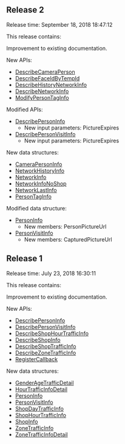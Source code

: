 ## Release 2

Release time: September 18, 2018 18:47:12

This release contains:

Improvement to existing documentation.

New APIs:

* [DescribeCameraPerson](/document/api/860/19900)
* [DescribeFaceIdByTempId](/document/api/860/19899)
* [DescribeHistoryNetworkInfo](/document/api/860/19897)
* [DescribeNetworkInfo](/document/api/860/19896)
* [ModifyPersonTagInfo](/document/api/860/19898)

Modified APIs:

* [DescribePersonInfo](/document/api/860/18464)
	* New input parameters: PictureExpires
* [DescribePersonVisitInfo](/document/api/860/18463)
	* New input parameters: PictureExpires

New data structures:

* [CameraPersonInfo](/document/api/860/18465#CameraPersonInfo)
* [NetworkHistoryInfo](/document/api/860/18465#NetworkHistoryInfo)
* [NetworkInfo](/document/api/860/18465#NetworkInfo)
* [NetworkInfoNoShop](/document/api/860/18465#NetworkInfoNoShop)
* [NetworkLastInfo](/document/api/860/18465#NetworkLastInfo)
* [PersonTagInfo](/document/api/860/18465#PersonTagInfo)

Modified data structure:

* [PersonInfo](/document/api/860/18465#PersonInfo)
	* New members: PersonPictureUrl
* [PersonVisitInfo](/document/api/860/18465#PersonVisitInfo)
	* New members: CapturedPictureUrl

## Release 1

Release time: July 23, 2018 16:30:11

This release contains:

Improvement to existing documentation.

New APIs:

* [DescribePersonInfo](/document/api/860/18464)
* [DescribePersonVisitInfo](/document/api/860/18463)
* [DescribeShopHourTrafficInfo](/document/api/860/18461)
* [DescribeShopInfo](/document/api/860/18457)
* [DescribeShopTrafficInfo](/document/api/860/18460)
* [DescribeZoneTrafficInfo](/document/api/860/18459)
* [RegisterCallback](/document/api/860/18456)

New data structures:

* [GenderAgeTrafficDetail](/document/api/860/18465#GenderAgeTrafficDetail)
* [HourTrafficInfoDetail](/document/api/860/18465#HourTrafficInfoDetail)
* [PersonInfo](/document/api/860/18465#PersonInfo)
* [PersonVisitInfo](/document/api/860/18465#PersonVisitInfo)
* [ShopDayTrafficInfo](/document/api/860/18465#ShopDayTrafficInfo)
* [ShopHourTrafficInfo](/document/api/860/18465#ShopHourTrafficInfo)
* [ShopInfo](/document/api/860/18465#ShopInfo)
* [ZoneTrafficInfo](/document/api/860/18465#ZoneTrafficInfo)
* [ZoneTrafficInfoDetail](/document/api/860/18465#ZoneTrafficInfoDetail)



